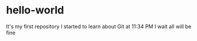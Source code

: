 # hello-world
It's my first repository
I started to learn about Git at 11:34 PM
I wait all will be fine

